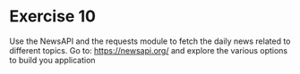 # Exercise 10
Use the NewsAPI and the requests module to fetch the daily news related to different topics. Go to: https://newsapi.org/ and explore the various options to build you application
